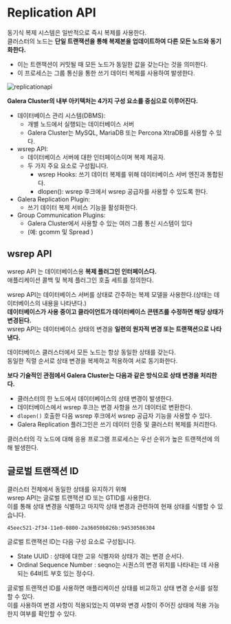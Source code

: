 # Replication API 
 
동기식 복제 시스템은 일반적으로 즉시 복제를 사용한다.      
클러스터의 노드는 **단일 트랜잭션을 통해 복제본을 업데이트하여 다른 모든 노드와 동기화한다.**      
  
* 이는 트랜잭션이 커밋될 때 모든 노드가 동일한 값을 갖는다는 것을 의미한다.      
* 이 프로세스는 그룹 통신을 통한 쓰기 데이터 복제를 사용하여 발생한다.   

![replicationapi](https://user-images.githubusercontent.com/50267433/165106959-e801fd3f-ca33-4654-9502-a3dbb48f0cd7.png)

**Galera Cluster의 내부 아키텍처는 4가지 구성 요소를 중심으로 이루어진다.**      

* 데이터베이스 관리 시스템(DBMS):   
    * 개별 노드에서 실행되는 데이터베이스 서버
    * Galera Cluster는 MySQL, MariaDB 또는 Percona XtraDB를 사용할 수 있다.    
* wsrep API: 
    * 데이터베이스 서버에 대한 인터페이스이며 복제 제공자. 
    * 두 가지 주요 요소로 구성됩니다.
        * wsrep Hooks: 쓰기 데이터 복제를 위해 데이터베이스 서버 엔진과 통합된다.
        * dlopen(): wsrep 후크에서 wsrep 공급자를 사용할 수 있도록 한다.
* Galera Replication Plugin:  
    * 쓰기 데이터 복제 서비스 기능을 활성화한다.   
* Group Communication Plugins: 
    * Galera Cluster에서 사용할 수 있는 여러 그룹 통신 시스템이 있다
    * (예: gcomm 및 Spread )  

## wsrep API

wsrep API 는 데이터베이스용 **복제 플러그인 인터페이스다.**    
애플리케이션 콜백 및 복제 플러그인 호출 세트를 정의한다.   

wsrep API는 데이터베이스 서버를 상태로 간주하는 복제 모델을 사용한다.(상태는 데이터베이스의 내용을 나타낸다.)    
**데이터베이스가 사용 중이고 클라이언트가 데이터베이스 콘텐츠를 수정하면 해당 상태가 변경된다.**          
wsrep API는 데이터베이스 상태의 변경을 **일련의 원자적 변경 또는 트랜잭션으로 나타낸다.**      
      
데이터베이스 클러스터에서 모든 노드는 항상 동일한 상태를 갖는다.            
동일한 직렬 순서로 상태 변경을 복제하고 적용하여 서로 동기화한다.        
   
**보다 기술적인 관점에서 Galera Cluster는 다음과 같은 방식으로 상태 변경을 처리한다.**         
* 클러스터의 한 노드에서 데이터베이스의 상태 변경이 발생한다.   
* 데이터베이스에서 wsrep 후크는 변경 사항을 쓰기 데이터로 변환한다.  
* `dlopen()` 호출한 다음 wsrep 후크에서 wsrep 공급자 기능을 사용할 수 있다.  
* Galera Replication 플러그인은 쓰기 데이터 인증 및 클러스터 복제를 처리한다.  

클러스터의 각 노드에 대해 응용 프로그램 프로세스는 우선 순위가 높은 트랜잭션에 의해 발생한다.   

## 글로벌 트랜잭션 ID

클러스터 전체에서 동일한 상태를 유지하기 위해      
wsrep API는 글로벌 트랜잭션 ID 또는 GTID를 사용한다.      
이를 통해 상태 변경을 식별하고 마지막 상태 변경과 관련하여 현재 상태를 식별할 수 있습니다.   

```
45eec521-2f34-11e0-0800-2a36050b826b:94530586304
```
글로벌 트랜잭션 ID는 다음 구성 요소로 구성됩니다.
   
* State UUID : 상태에 대한 고유 식별자와 상태가 겪는 변경 순서다.     
* Ordinal Sequence Number : seqno는 시퀀스의 변경 위치를 나타내는 데 사용되는 64비트 부호 있는 정수다.   
     
글로벌 트랜잭션 ID를 사용하면 애플리케이션 상태를 비교하고 상태 변경 순서를 설정할 수 있다.      
이를 사용하여 변경 사항이 적용되었는지 여부와 변경 사항이 주어진 상태에 적용 가능한지 여부를 확인할 수 있다.   

